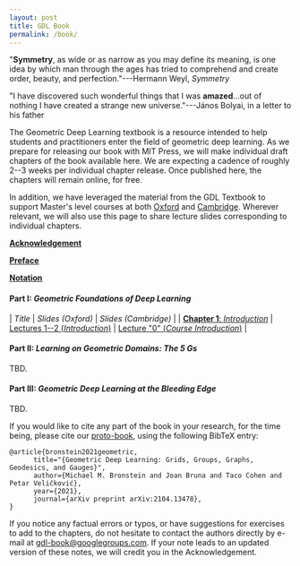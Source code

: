 ```yaml
---
layout: post
title: GDL Book
permalink: /book/
---
```


"**Symmetry**, as wide or as narrow as you may define its meaning, is one idea by which man through the ages has tried to comprehend and create order, beauty, and perfection."---Hermann Weyl, _Symmetry_

"I have discovered such wonderful things that I was **amazed**...out of nothing I have created a strange new universe."---János Bolyai, in a letter to his father

The Geometric Deep Learning textbook is a resource intended to help students and practitioners enter the field of geometric deep learning. 
As we prepare for releasing our book with MIT Press, we will make individual draft chapters of the book available here. 
We are expecting a cadence of roughly 2--3 weeks per individual chapter release. Once published here, the chapters will remain online, for free.

In addition, we have leveraged the material from the GDL Textbook to support Master's level courses at both [Oxford](https://www.cs.ox.ac.uk/teaching/courses/2023-2024/geodl/timetable.html) and [Cambridge](https://www.cl.cam.ac.uk/teaching/2324/L65/).
Wherever relevant, we will also use this page to share lecture slides corresponding to individual chapters.

[**Acknowledgement**](book/acknowledgement.html)

[**Preface**](book/preface.html)

[**Notation**](book/notation.html)

#### **Part I:** _Geometric Foundations of Deep Learning_

| _Title_ | _Slides (Oxford)_ | _Slides (Cambridge)_ |
| [**Chapter 1**: _Introduction_](book/introduction.html) | [Lectures 1--2 (_Introduction_)](slides/Oxford_1_2_Introduction.pdf) | [Lecture "0" (_Course Introduction_)](slides/Cambridge_0_Course_Introduction.pdf) |

#### **Part II:** _Learning on Geometric Domains: The 5 Gs_

TBD.

#### **Part III:** _Geometric Deep Learning at the Bleeding Edge_

TBD.

If you would like to cite any part of the book in your research, for the time being, please cite our [proto-book](https://arxiv.org/abs/2104.13478), using the following BibTeX entry:
```
@article{bronstein2021geometric,
      title="{Geometric Deep Learning: Grids, Groups, Graphs, Geodesics, and Gauges}", 
      author={Michael M. Bronstein and Joan Bruna and Taco Cohen and Petar Veličković},
      year={2021},
      journal={arXiv preprint arXiv:2104.13478},
}
```

If you notice any factual errors or typos, or have suggestions for exercises to add to the chapters, do not hesitate to contact the authors directly by e-mail at gdl-book@googlegroups.com. If your note leads to an updated version of these notes, we will credit you in the Acknowledgement.

